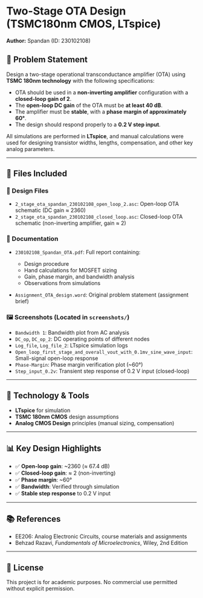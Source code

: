# Two-Stage OTA Design (TSMC180nm CMOS, LTspice)  
**Author:** Spandan (ID: 230102108)

## 📌 Problem Statement

Design a two-stage operational transconductance amplifier (OTA) using **TSMC 180nm technology** with the following specifications:

- OTA should be used in a **non-inverting amplifier** configuration with a **closed-loop gain of 2**.
- The **open-loop DC gain** of the OTA must be **at least 40 dB**.
- The amplifier must be **stable**, with a **phase margin of approximately 60°**.
- The design should respond properly to a **0.2 V step input**.

All simulations are performed in **LTspice**, and manual calculations were used for designing transistor widths, lengths, compensation, and other key analog parameters.

---

## 📁 Files Included

### 📄 Design Files
- `2_stage_ota_spandan_230102108_open_loop_2.asc`: Open-loop OTA schematic (DC gain ≈ 2360)
- `2_stage_ota_spandan_230102108_closed_loop.asc`: Closed-loop OTA schematic (non-inverting amplifier, gain ≈ 2)

### 📑 Documentation
- `230102108_Spandan_OTA.pdf`: Full report containing:
  - Design procedure
  - Hand calculations for MOSFET sizing
  - Gain, phase margin, and bandwidth analysis
  - Observations from simulations

- `Assignment_OTA_design.word`: Original problem statement (assignment brief)

### 🖼️ Screenshots (Located in `screenshots/`)
- `Bandwidth 1`: Bandwidth plot from AC analysis
- `DC_op`, `DC_op_2`: DC operating points of different nodes
- `Log_file`, `Log_file_2`: LTspice simulation logs
- `Open_loop_first_stage_and_overall_vout_with_0.1mv_sine_wave_input`: Small-signal open-loop response
- `Phase-Margin`: Phase margin verification plot (~60°)
- `Step_input_0.2v`: Transient step response of 0.2 V input (closed-loop)

---

## 🔧 Technology & Tools
- **LTspice** for simulation
- **TSMC 180nm CMOS** design assumptions
- **Analog CMOS Design** principles (manual sizing, compensation)

---

## 📊 Key Design Highlights
- ✅ **Open-loop gain**: ~2360 (≈ 67.4 dB)
- ✅ **Closed-loop gain**: ≈ 2 (non-inverting)
- ✅ **Phase margin**: ~60°
- ✅ **Bandwidth**: Verified through simulation
- ✅ **Stable step response** to 0.2 V input

---

## 📚 References
- EE206: Analog Electronic Circuits, course materials and assignments  
- Behzad Razavi, *Fundamentals of Microelectronics*, Wiley, 2nd Edition

---

## 📜 License
This project is for academic purposes. No commercial use permitted without explicit permission.
